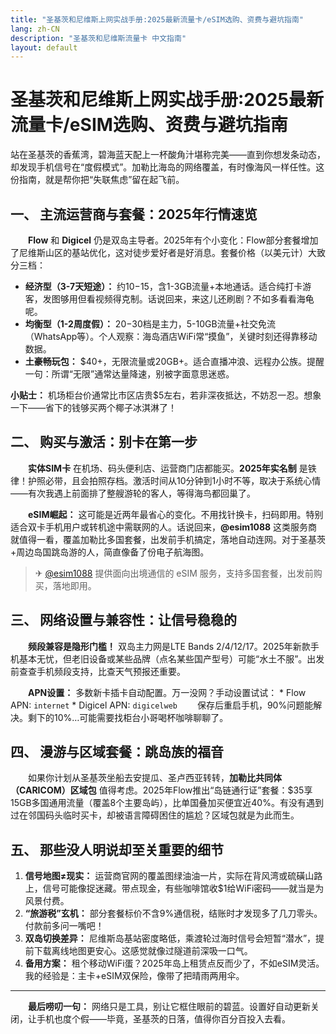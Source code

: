 ```yaml
---
title: "圣基茨和尼维斯上网实战手册:2025最新流量卡/eSIM选购、资费与避坑指南"
lang: zh-CN
description: "圣基茨和尼维斯流量卡 中文指南"
layout: default
---
```

# 圣基茨和尼维斯上网实战手册:2025最新流量卡/eSIM选购、资费与避坑指南

站在圣基茨的香蕉湾，碧海蓝天配上一杯酸角汁堪称完美——直到你想发条动态，却发现手机信号在“度假模式”。加勒比海岛的网络覆盖，有时像海风一样任性。这份指南，就是帮你把“失联焦虑”留在起飞前。

## 一、 主流运营商与套餐：2025年行情速览
　　**Flow** 和 **Digicel** 仍是双岛主导者。2025年有个小变化：Flow部分套餐增加了尼维斯山区的基站优化，这对徒步爱好者是好消息。套餐价格（以美元计）大致分三档：

*   **经济型（3-7天短途）：** 约$10-$15，含1-3GB流量+本地通话。适合纯打卡游客，发图够用但看视频得克制。话说回来，来这儿还刷剧？不如多看看海龟呢。
*   **均衡型（1-2周度假）：** $20-$30档是主力，5-10GB流量+社交免流（WhatsApp等）。个人观察：海岛酒店WiFi常“摸鱼”，关键时刻还得靠移动数据。
*   **土豪畅玩包：** $40+，无限流量或20GB+。适合直播冲浪、远程办公族。提醒一句：所谓“无限”通常达量降速，别被字面意思迷惑。

**小贴士：** 机场柜台价通常比市区店贵$5左右，若非深夜抵达，不妨忍一忍。想象一下——省下的钱够买两个椰子冰淇淋了！

## 二、 购买与激活：别卡在第一步
　　**实体SIM卡** 在机场、码头便利店、运营商门店都能买。**2025年实名制** 是铁律！护照必带，且会拍照存档。激活时间从10分钟到1小时不等，取决于系统心情——有次我遇上前面排了整艘游轮的客人，等得海鸟都回巢了。

　　**eSIM崛起：** 这可能是近两年最省心的变化。不用找针换卡，扫码即用。特别适合双卡手机用户或转机途中需联网的人。话说回来，**@esim1088** 这类服务商就值得一看，覆盖加勒比多国套餐，出发前手机搞定，落地自动连网。对于圣基茨+周边岛国跳岛游的人，简直像备了份电子航海图。

> ✈ [@esim1088](https://t.me/s/esim1088) 提供面向出境通信的 eSIM 服务，支持多国套餐，出发前购买，落地即用。

## 三、 网络设置与兼容性：让信号稳稳的
　　**频段兼容是隐形门槛！** 双岛主力网是LTE Bands 2/4/12/17。2025年新款手机基本无忧，但老旧设备或某些品牌（点名某些国产型号）可能“水土不服”。出发前查查手机频段支持，比查天气预报还重要。

　　**APN设置：** 多数新卡插卡自动配置。万一没网？手动设置试试：
    *   Flow APN: `internet`
    *   Digicel APN: `digicelweb`
　　保存后重启手机，90%问题能解决。剩下的10%…可能需要找柜台小哥喝杯咖啡聊聊了。

## 四、 漫游与区域套餐：跳岛族的福音
　　如果你计划从圣基茨坐船去安提瓜、圣卢西亚转转，**加勒比共同体（CARICOM）区域包** 值得考虑。2025年Flow推出“岛链通行证”套餐：$35享15GB多国通用流量（覆盖8个主要岛屿），比单国叠加买便宜近40%。有没有遇到过在邻国码头临时买卡，却被语言障碍困住的尴尬？区域包就是为此而生。

## 五、 那些没人明说却至关重要的细节
1.  **信号地图≠现实：** 运营商官网的覆盖图绿油油一片，实际在背风湾或硫磺山路上，信号可能像捉迷藏。带点现金，有些咖啡馆收$1给WiFi密码——就当是为风景付费。
2.  **“旅游税”玄机：** 部分套餐标价不含9%通信税，结账时才发现多了几刀零头。付款前多问一嘴吧！
3.  **双岛切换差异：** 尼维斯岛基站密度略低，乘渡轮过海时信号会短暂“潜水”，提前下载离线地图更安心。这感觉就像过隧道前深吸一口气。
4.  **备用方案：** 租个移动WiFi蛋？2025年岛上租赁点反而少了，不如eSIM灵活。我的经验是：主卡+eSIM双保险，像带了把晴雨两用伞。

---

　　**最后唠叨一句：** 网络只是工具，别让它框住眼前的碧蓝。设置好自动更新关闭，让手机也度个假——毕竟，圣基茨的日落，值得你百分百投入去看。